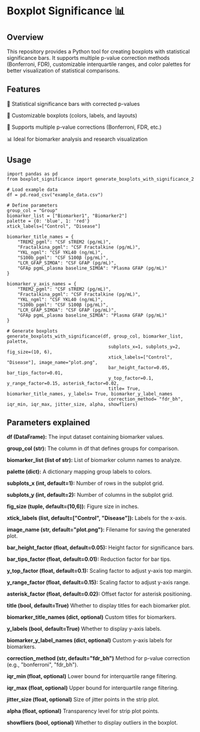 # Boxplot Significance 📊

## Overview

This repository provides a Python tool for creating boxplots with statistical significance bars. It supports multiple p-value correction methods (Bonferroni, FDR), customizable interquartile ranges, and color palettes for better visualization of statistical comparisons.

## Features

📌 Statistical significance bars with corrected p-values

🎨 Customizable boxplots (colors, labels, and layouts)

🔬 Supports multiple p-value corrections (Bonferroni, FDR, etc.)

📊 Ideal for biomarker analysis and research visualization

## Usage
```
import pandas as pd
from boxplot_significance import generate_boxplots_with_significance_2

# Load example data
df = pd.read_csv("example_data.csv")

# Define parameters
group_col = "Group"
biomarker_list = ["Biomarker1", "Biomarker2"]
palette = {0: 'blue', 1: 'red'}
xtick_labels=["Control", "Disease"]

biomarker_title_names = {
    "TREM2_pgml": "CSF sTREM2 (pg/mL)",
    "Fractalkina_pgml": "CSF Fractalkine (pg/mL)",
    "YKL_ngml": "CSF YKL40 (ng/mL)",
    "S100b_pgml": "CSF S100β (pg/mL)",
    "LCR_GFAP_SIMOA": "CSF GFAP (pg/mL)",
    "GFAp pgmL_plasma baseline_SIMOA": "Plasma GFAP (pg/mL)"
}

biomarker_y_axis_names = {
    "TREM2_pgml": "CSF sTREM2 (pg/mL)",
    "Fractalkina_pgml": "CSF Fractalkine (pg/mL)",
    "YKL_ngml": "CSF YKL40 (ng/mL)",
    "S100b_pgml": "CSF S100β (pg/mL)",
    "LCR_GFAP_SIMOA": "CSF GFAP (pg/mL)",
    "GFAp pgmL_plasma baseline_SIMOA": "Plasma GFAP (pg/mL)"
}

# Generate boxplots
generate_boxplots_with_significance(df, group_col, biomarker_list, palette,
                                      subplots_x=1, subplots_y=2, fig_size=(10, 6),
                                      xtick_labels=["Control", "Disease"], image_name="plot.png",
                                      bar_height_factor=0.05, bar_tips_factor=0.01,
                                      y_top_factor=0.1, y_range_factor=0.15, asterisk_factor=0.02,
                                      title= True, biomarker_title_names, y_labels= True, biomarker_y_label_names
                                      correction_method= "fdr_bh", iqr_min, iqr_max, jitter_size, alpha, showfliers)
```

## Parameters explained

**df (DataFrame):** The input dataset containing biomarker values.

**group_col (str):** The column in df that defines groups for comparison.

**biomarker_list (list of str):** List of biomarker column names to analyze.

**palette (dict):** A dictionary mapping group labels to colors.

**subplots_x (int, default=1):** Number of rows in the subplot grid.

**subplots_y (int, default=2):** Number of columns in the subplot grid.

**fig_size (tuple, default=(10,6)):** Figure size in inches.

**xtick_labels (list, default=["Control", "Disease"]):** Labels for the x-axis.

**image_name (str, default="plot.png"):** Filename for saving the generated plot.

**bar_height_factor (float, default=0.05):** Height factor for significance bars.

**bar_tips_factor (float, default=0.01):** Reduction factor for bar tips.

**y_top_factor (float, default=0.1):** Scaling factor to adjust y-axis top margin.

**y_range_factor (float, default=0.15):** Scaling factor to adjust y-axis range.

**asterisk_factor (float, default=0.02):** Offset factor for asterisk positioning.

**title (bool, default=True)** Whether to display titles for each biomarker plot.

**biomarker_title_names (dict, optional)** Custom titles for biomarkers.

**y_labels (bool, default=True)** Whether to display y-axis labels.

**biomarker_y_label_names (dict, optional)** Custom y-axis labels for biomarkers.

**correction_method (str, default="fdr_bh")** Method for p-value correction (e.g., "bonferroni", "fdr_bh").

**iqr_min (float, optional)** Lower bound for interquartile range filtering.

**iqr_max (float, optional)** Upper bound for interquartile range filtering.

**jitter_size (float, optional)** Size of jitter points in the strip plot.

**alpha (float, optional)** Transparency level for strip plot points.

**showfliers (bool, optional)** Whether to display outliers in the boxplot.
